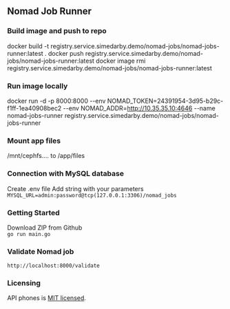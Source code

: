 ## Nomad Job Runner

### Build image and push to repo
docker build -t registry.service.simedarby.demo/nomad-jobs/nomad-jobs-runner:latest .
docker push registry.service.simedarby.demo/nomad-jobs/nomad-jobs-runner:latest
docker image rmi registry.service.simedarby.demo/nomad-jobs/nomad-jobs-runner:latest

### Run image locally
docker run -d -p 8000:8000 --env NOMAD_TOKEN=24391954-3d95-b29c-f1ff-1ea40908bec2 --env NOMAD_ADDR=http://10.35.35.10:4646 --name nomad-jobs-runner registry.service.simedarby.demo/nomad-jobs/nomad-jobs-runner

### Mount app files
/mnt/cephfs.... to /app/files

### Connection with MySQL database
Create .env file
Add string with your parameters
```MYSQL_URL=admin:password@tcp(127.0.0.1:3306)/nomad_jobs```

### Getting Started

Download ZIP from Github  
`go run main.go`

### Validate Nomad job
`http://localhost:8000/validate`

### Licensing
API phones is [MIT licensed](./LICENSE).
